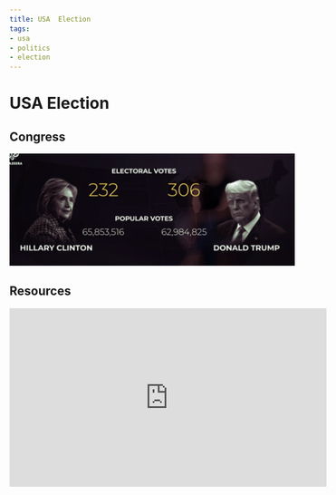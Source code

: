 ```yaml
---
title: USA  Election
tags:
- usa
- politics
- election
---
```


# USA Election

<TagLinks />

## Congress

![Electoral College](../.vuepress/public/screenshots/electoral-college.png)


## Resources

<iframe width="560" height="315" src="https://www.youtube.com/embed/ajavsMbCapY" frameborder="0" allow="accelerometer; autoplay; clipboard-write; encrypted-media; gyroscope; picture-in-picture" allowfullscreen></iframe>

